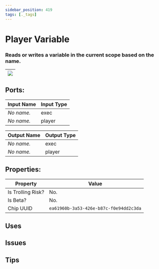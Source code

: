 ```yaml
---
sidebar_position: 419
tags: [._tags]
---
```


# Player Variable


### Reads or writes a variable in the current scope based on the name.

| ![](https://images-ext-2.discordapp.net/external/MPmIaQzlEPmgGWlgi-WxBBXt0Bjv_zWPkg1y1f_sy3s/https/www.recroomcircuits.com/image/circuit/absolute-value?width=206&height=108) |
|-----|

## Ports:

| Input Name | Input Type |
|-----------|-----------|
| *No name.* | exec |
| *No name.* | player |

| Output Name | Output Type |
|-----------|-----------|
| *No name.* | exec |
| *No name.* | player |

## Properties:

| Property  | Value |
|-------------------|-----------|
| Is Trolling Risk? | No. |
| Is Beta? | No. |
| Chip UUID | `ea61960b-3a53-426e-b87c-f0e94dd2c3da` |

## Uses

## Issues

## Tips